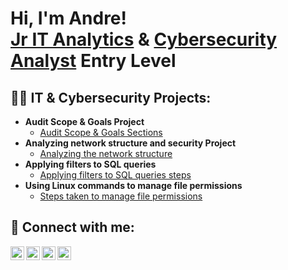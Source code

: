 <h1>Hi, I'm Andre! <br/><a href="https://github.com/Dre2G">Jr IT Analytics</a> & <a href="https://www.linkedin.com/in/andre-taylor-452201249/">Cybersecurity Analyst</a> Entry Level </h1>

<h2>👨‍💻 IT & Cybersecurity Projects:</h2>

- <b>Audit Scope & Goals Project</b>
  - [Audit Scope & Goals Sections](https://github.com/Dre2G/Audit-Scope-and-Goals)
- <b>Analyzing network structure and security Project</b>
  - [Analyzing the network structure](https://github.com/Dre2G/Incident-Report-Analysis)
- <b>Applying filters to SQL queries</b>
  - [Applying filters to SQL queries steps](https://github.com/Dre2G/Audit-Scope-and-Goals)
- <b>Using Linux commands to manage file permissions </b>
  - [Steps taken to manage file permissions](https://github.com/Dre2G/Audit-Scope-and-Goals)


<h2> 🤳 Connect with me:</h2>

[<img align="left" alt="JoshMadakor | YouTube" width="22px" src="https://cdn.jsdelivr.net/npm/simple-icons@v3/icons/youtube.svg" />][youtube]
[<img align="left" alt="JoshMadakor | Twitter" width="22px" src="https://cdn.jsdelivr.net/npm/simple-icons@v3/icons/twitter.svg" />][twitter]
[<img align="left" alt="JoshMadakor | LinkedIn" width="22px" src="https://cdn.jsdelivr.net/npm/simple-icons@v3/icons/linkedin.svg" />][linkedin]
[<img align="left" alt="JoshMadakor | Instagram" width="22px" src="https://cdn.jsdelivr.net/npm/simple-icons@v3/icons/instagram.svg" />][instagram]

[twitter]: https://twitter.com/joshmadakor
[youtube]: https://www.youtube.com/c/joshmadakor
[instagram]: https://www.instagram.com/joshmadakor/
[linkedin]: https://linkedin.com/in/joshmadakor

<!--
**joshmadakor1/joshmadakor1** is a ✨ _special_ ✨ repository because its `README.md` (this file) appears on your GitHub profile.

Here are some ideas to get you started:

- 🔭 I’m currently working on ...
- 🌱 I’m currently learning ...
- 👯 I’m looking to collaborate on ...
- 🤔 I’m looking for help with ...
- 💬 Ask me about ...
- 📫 How to reach me: ...
- 😄 Pronouns: ...
- ⚡ Fun fact: ...
-->
